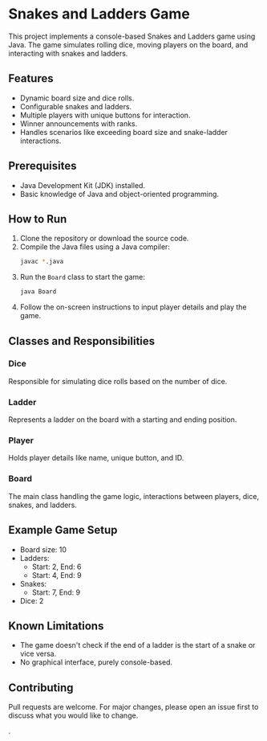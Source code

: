 # Snakes and Ladders Game

This project implements a console-based Snakes and Ladders game using Java. The game simulates rolling dice, moving players on the board, and interacting with snakes and ladders.

## Features

- Dynamic board size and dice rolls.
- Configurable snakes and ladders.
- Multiple players with unique buttons for interaction.
- Winner announcements with ranks.
- Handles scenarios like exceeding board size and snake-ladder interactions.

## Prerequisites

- Java Development Kit (JDK) installed.
- Basic knowledge of Java and object-oriented programming.

## How to Run

1. Clone the repository or download the source code.
2. Compile the Java files using a Java compiler:
   ```bash
   javac *.java
   ```
3. Run the `Board` class to start the game:
   ```bash
   java Board
   ```
4. Follow the on-screen instructions to input player details and play the game.

## Classes and Responsibilities

### Dice

Responsible for simulating dice rolls based on the number of dice.

### Ladder

Represents a ladder on the board with a starting and ending position.

### Player

Holds player details like name, unique button, and ID.

### Board

The main class handling the game logic, interactions between players, dice, snakes, and ladders.

## Example Game Setup

- Board size: 10
- Ladders:
  - Start: 2, End: 6
  - Start: 4, End: 9
- Snakes:
  - Start: 7, End: 9
- Dice: 2

## Known Limitations

- The game doesn't check if the end of a ladder is the start of a snake or vice versa.
- No graphical interface, purely console-based.

## Contributing

Pull requests are welcome. For major changes, please open an issue first to discuss what you would like to change.

.
